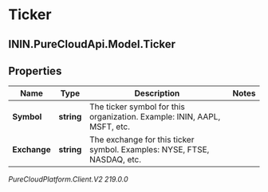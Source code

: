 # Ticker

## ININ.PureCloudApi.Model.Ticker

## Properties

|Name | Type | Description | Notes|
|------------ | ------------- | ------------- | -------------|
| **Symbol** | **string** | The ticker symbol for this organization. Example: ININ, AAPL, MSFT, etc. | |
| **Exchange** | **string** | The exchange for this ticker symbol. Examples: NYSE, FTSE, NASDAQ, etc. | |



_PureCloudPlatform.Client.V2 219.0.0_
